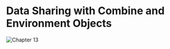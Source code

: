 # Data Sharing with Combine and Environment Objects
![Chapter 13](https://github.com/user-attachments/assets/3c117b61-a881-4974-8e22-2cfba940df52)
